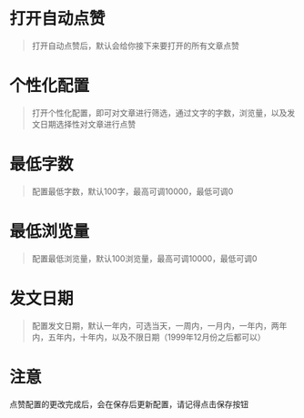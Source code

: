 # 打开自动点赞

> 打开自动点赞后，默认会给你接下来要打开的所有文章点赞


# 个性化配置

> 打开个性化配置，即可对文章进行筛选，通过文字的字数，浏览量，以及发文日期选择性对文章进行点赞


# 最低字数

> 配置最低字数，默认100字，最高可调10000，最低可调0


# 最低浏览量

> 配置最低浏览量，默认100浏览量，最高可调10000，最低可调0



# 发文日期

> 配置发文日期，默认一年内，可选当天，一周内，一月内，一年内，两年内，五年内，十年内，以及不限日期（1999年12月份之后都可以）



# 注意

点赞配置的更改完成后，会在保存后更新配置，请记得点击保存按钮